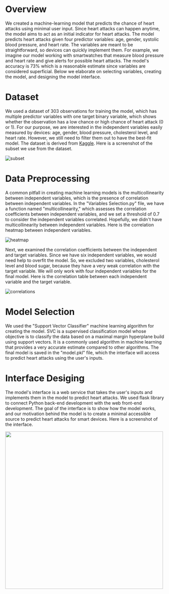 # Overview
We created a machine-learning model that predicts the chance of heart attacks using minimal user input. Since heart attacks can happen anytime, the model aims to act as an initial indicator for heart attacks. The model predicts heart attacks given four predictor variables: age, gender, systolic blood pressure, and heart rate. The variables are meant to be straightforward, so devices can quickly implement them. For example, we imagine our model working with smartwatches that measure blood pressure and heart rate and give alerts for possible heart attacks. The model's accuracy is 73% which is a reasonable estimate since variables are considered superficial. Below we elaborate on selecting variables, creating the model, and designing the model interface.  

# Dataset
We used a dataset of 303 observations for training the model, which has multiple predictor variables with one target binary variable, which shows whether the observation has a low chance or high chance of heart attack (0 or 1). For our purpose, we are interested in the independent variables easily measured by devices: age, gender, blood pressure, cholesterol level, and heart rate. However, we still need to filter them out to have the best-fit model. The dataset is derived from [Kaggle](https://www.kaggle.com/datasets/rashikrahmanpritom/heart-attack-analysis-prediction-dataset). Here is a screenshot of the subset we use from the dataset. 

![subset](https://drive.google.com/uc?export=download&id=1R4YBVCA0BuXF8QqQo1_iUoUYM45evwOP)

# Data Preprocessing
A common pitfall in creating machine learning models is the multicollinearity between independent variables, which is the presence of correlation between independent variables. In the "Variables Selection.py" file, we have a function named "multicollinearity," which assesses the correlation coefficients between independent variables, and we set a threshold of 0.7 to consider the independent variables correlated. Hopefully, we didn't have multicollinearity between independent variables. Here is the correlation heatmap between independent variables. 

![heatmap](https://drive.google.com/uc?export=download&id=151ZE7zHxmkYiM989IIBMFt89FZCZ5ycu)

Next, we examined the correlation coefficients between the independent and target variables. Since we have six independent variables, we would need help to overfit the model. So, we excluded two variables, cholesterol level and blood sugar, because they have a very weak correlation with the target variable. We will only work with four independent variables for the final model. Here is the correlation table between each independent variable and the target variable.

![correlations](https://drive.google.com/uc?export=download&id=1QZcZJ-ApMcJOuZkd_2sTiFs-LPSYQz8M)

# Model Selection
We used the "Support Vector Classifier" machine learning algorithm for creating the model. SVC is a supervised classification model whose objective is to classify the data based on a maximal margin hyperplane build using support vectors. It is a commonly used algorithm in machine learning that provides a very accurate estimate compared to other algorithms. The final model is saved in the "model.pkl" file, which the interface will access to predict heart attacks using the user's inputs.

# Interface Desiging 
The model's interface is a web service that takes the user's inputs and implements them in the model to predict heart attacks. We used flask library to connect Python back-end development with the web front-end development. The goal of the interface is to show how the model works, and our motivation behind the model is to create a minimal accessible source to predict heart attacks for smart devices. Here is a screenshot of the interface.

<img src="https://drive.google.com/uc?export=download&id=1MacTG0k0kSGhPT2IYAKT2ipj_c1gXAbh" width="500" height="500">

